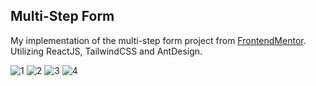 ## Multi-Step Form

My implementation of the multi-step form project from [FrontendMentor](https://www.frontendmentor.io/challenges/multistep-form-YVAnSdqQBJ). Utilizing ReactJS, TailwindCSS and AntDesign.

![1](https://github.com/petark7/multi-step-form-main/assets/73505122/4cb68bd4-c289-4cb2-b9ec-8399cf46906b)
![2](https://github.com/petark7/multi-step-form-main/assets/73505122/f8241c43-c80b-4e6b-908a-adc3ccab0e05)
![3](https://github.com/petark7/multi-step-form-main/assets/73505122/a0f8ac3d-9e8b-4564-a1f0-0e2b1b566bc4)
![4](https://github.com/petark7/multi-step-form-main/assets/73505122/0d3aab28-0403-4a20-97df-0a7dc072d610)
